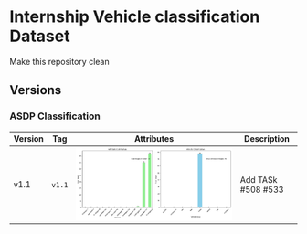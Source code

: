 # Internship Vehicle classification Dataset
Make this repository clean

## Versions

### ASDP Classification
| Version | Tag     | Attributes                           | Description                                      |
|---------|---------|--------------------------------------|--------------------------------------------------|
| v1.1    | `v1.1`  | ![image](./assets/vehicle-v1.1.jpg)  | Add TASk #508 #533                                   |
